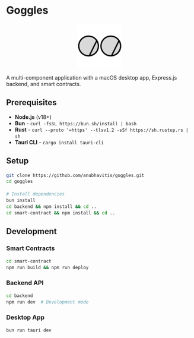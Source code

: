 # Goggles

<div align="center">
  <img src="src/assets/goggles.png" alt="Goggles Logo" width="120" height="120">
</div>

A multi-component application with a macOS desktop app, Express.js backend, and smart contracts.

## Prerequisites

- **Node.js** (v18+)
- **Bun** - `curl -fsSL https://bun.sh/install | bash`
- **Rust** - `curl --proto '=https' --tlsv1.2 -sSf https://sh.rustup.rs | sh`
- **Tauri CLI** - `cargo install tauri-cli`

## Setup

```bash
git clone https://github.com/anubhavitis/goggles.git
cd goggles

# Install dependencies
bun install
cd backend && npm install && cd ..
cd smart-contract && npm install && cd ..
```

## Development

### Smart Contracts

```bash
cd smart-contract
npm run build && npm run deploy
```

### Backend API

```bash
cd backend
npm run dev  # Development mode
```

### Desktop App

```bash
bun run tauri dev
```
